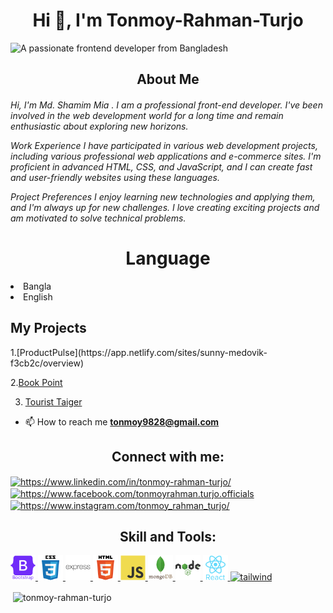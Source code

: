 

<h1 align="center">Hi 👋, I'm Tonmoy-Rahman-Turjo</h1>

![A passionate frontend developer from Bangladesh](https://i.ibb.co/DLwDJwV/2.png)
      
<h2 align="center">About Me</h2>
<h6>    Hi, I'm Md. Shamim Mia . I am a professional front-end developer. I've been involved in the web development world for a long time and remain enthusiastic about exploring new horizons.

Work Experience
I have participated in various web development projects, including various professional web applications and e-commerce sites. I'm proficient in advanced HTML, CSS, and JavaScript, and I can create fast and user-friendly websites using these languages.

Project Preferences
I enjoy learning new technologies and applying them, and I'm always up for new challenges. I love creating exciting projects and am motivated to solve technical problems.</h6>


 <div>
      <h1 align="center">Language</h1>
 <li>
 Bangla
  
 </li>
 <li> English</li>
 </div>

       
<div>
      <h2>My Projects</h2>
     1.[ProductPulse](https://app.netlify.com/sites/sunny-medovik-f3cb2c/overview)

2.[Book Point](https://assingmnet-elevent-books.firebaseapp.com/)

3. [Tourist Taiger](https://assingment-twn.firebaseapp.com/)
</div>

- 📫 How to reach me **tonmoy9828@gmail.com**

<h2  align="center">Connect with me:</h2>
<p align="left">
<a href="https://linkedin.com/in/https://www.linkedin.com/in/tonmoy-rahman-turjo/" target="blank"><img align="center" src="https://raw.githubusercontent.com/rahuldkjain/github-profile-readme-generator/master/src/images/icons/Social/linked-in-alt.svg" alt="https://www.linkedin.com/in/tonmoy-rahman-turjo/" height="30" width="40" /></a>
<a href="https://fb.com/https://www.facebook.com/tonmoyrahman.turjo.officials" target="blank"><img align="center" src="https://raw.githubusercontent.com/rahuldkjain/github-profile-readme-generator/master/src/images/icons/Social/facebook.svg" alt="https://www.facebook.com/tonmoyrahman.turjo.officials" height="30" width="40" /></a>
<a href="https://instagram.com/https://www.instagram.com/tonmoy_rahman_turjo/" target="blank"><img align="center" src="https://raw.githubusercontent.com/rahuldkjain/github-profile-readme-generator/master/src/images/icons/Social/instagram.svg" alt="https://www.instagram.com/tonmoy_rahman_turjo/" height="30" width="40" /></a>
</p>

<h2 align="center">Skill and Tools:</h2>
<p align="left"> <a href="https://getbootstrap.com" target="_blank" rel="noreferrer"> <img src="https://raw.githubusercontent.com/devicons/devicon/master/icons/bootstrap/bootstrap-plain-wordmark.svg" alt="bootstrap" width="40" height="40"/> </a> <a href="https://www.w3schools.com/css/" target="_blank" rel="noreferrer"> <img src="https://raw.githubusercontent.com/devicons/devicon/master/icons/css3/css3-original-wordmark.svg" alt="css3" width="40" height="40"/> </a> <a href="https://expressjs.com" target="_blank" rel="noreferrer"> <img src="https://raw.githubusercontent.com/devicons/devicon/master/icons/express/express-original-wordmark.svg" alt="express" width="40" height="40"/> </a> <a href="https://www.w3.org/html/" target="_blank" rel="noreferrer"> <img src="https://raw.githubusercontent.com/devicons/devicon/master/icons/html5/html5-original-wordmark.svg" alt="html5" width="40" height="40"/> </a> <a href="https://developer.mozilla.org/en-US/docs/Web/JavaScript" target="_blank" rel="noreferrer"> <img src="https://raw.githubusercontent.com/devicons/devicon/master/icons/javascript/javascript-original.svg" alt="javascript" width="40" height="40"/> </a> <a href="https://www.mongodb.com/" target="_blank" rel="noreferrer"> <img src="https://raw.githubusercontent.com/devicons/devicon/master/icons/mongodb/mongodb-original-wordmark.svg" alt="mongodb" width="40" height="40"/> </a> <a href="https://nodejs.org" target="_blank" rel="noreferrer"> <img src="https://raw.githubusercontent.com/devicons/devicon/master/icons/nodejs/nodejs-original-wordmark.svg" alt="nodejs" width="40" height="40"/> </a> <a href="https://reactjs.org/" target="_blank" rel="noreferrer"> <img src="https://raw.githubusercontent.com/devicons/devicon/master/icons/react/react-original-wordmark.svg" alt="react" width="40" height="40"/> </a> <a href="https://tailwindcss.com/" target="_blank" rel="noreferrer"> <img src="https://www.vectorlogo.zone/logos/tailwindcss/tailwindcss-icon.svg" alt="tailwind" width="40" height="40"/> </a> </p>

<p>&nbsp;<img align="center" src="https://github-readme-stats.vercel.app/api?username=tonmoy-rahman-turjo&show_icons=true&locale=en" alt="tonmoy-rahman-turjo" /></p>






